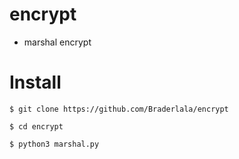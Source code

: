 # encrypt
- marshal encrypt

# Install
```
$ git clone https://github.com/Braderlala/encrypt

$ cd encrypt

$ python3 marshal.py
```
